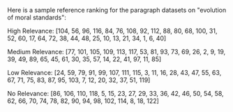 Here is a sample reference ranking for the paragraph datasets on "evolution of moral standards":

High Relevance:
[104, 56, 96, 116, 84, 76, 108, 92, 112, 88, 80, 68, 100, 31, 52, 60, 17, 64, 72, 38, 44, 48, 25, 10, 13, 21, 34, 1, 6, 40]

Medium Relevance:
[77, 101, 105, 109, 113, 117, 53, 81, 93, 73, 69, 26, 2, 9, 19, 39, 49, 89, 65, 45, 61, 30, 35, 57, 14, 22, 41, 97, 11, 85]

Low Relevance:
[24, 59, 79, 91, 99, 107, 111, 115, 3, 11, 16, 28, 43, 47, 55, 63, 67, 71, 75, 83, 87, 95, 103, 7, 12, 20, 32, 37, 51, 119]

No Relevance:
[86, 106, 110, 118, 5, 15, 23, 27, 29, 33, 36, 42, 46, 50, 54, 58, 62, 66, 70, 74, 78, 82, 90, 94, 98, 102, 114, 8, 18, 122]